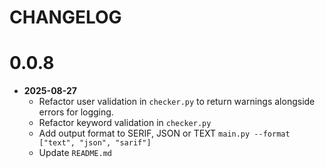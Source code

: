 # CHANGELOG

0.0.8
========
- **2025-08-27**
  - Refactor user validation in `checker.py` to return warnings alongside errors for logging.
  - Refactor keyword validation in `checker.py`
  - Add output format to SERIF, JSON or TEXT `main.py --format ["text", "json", "sarif"]`
  - Update `README.md`
